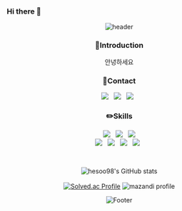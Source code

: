 ### Hi there 👋

<!--
**hesoo98/hesoo98** is a ✨ _special_ ✨ repository because its `README.md` (this file) appears on your GitHub profile.

Here are some ideas to get you started:

- 🔭 I’m currently working on ...
- 🌱 I’m currently learning ...
- 👯 I’m looking to collaborate on ...
- 🤔 I’m looking for help with ...
- 💬 Ask me about ...
- 📫 How to reach me: ...
- 😄 Pronouns: ...
- ⚡ Fun fact: ...
<img src="http://mazandi.herokuapp.com/api?handle={hesoo98}&theme=warm"/>
-->

<div align="center">

![header](https://capsule-render.vercel.app/api?type=waving&height=200&text=&fontAlign=80&fontAlignY=40&color=gradient&animation=fadeIn)

</div>

<h3 align="center">🔆<b>Introduction</b></h3>
<p align="center">
안녕하세요
</p>

<h3 align="center">📧<b>Contact</b></h3>
<p align="center">
<a href="mailto:hesoo98@naver.com"><img src="https://img.shields.io/badge/Naver-03C75A?style=flat-square&logo=Naver&logoColor=white"/></a> &nbsp
<a href="https://open.kakao.com/me/podo34"><img src="https://img.shields.io/badge/KakaoTalk-FFCD00?style=flat-square&logo=KakaoTalk&logoColor=white"/></a> &nbsp
<a href="https://happy-hessut.tistory.com/"><img src="https://img.shields.io/badge/Tistory-FF5B4B?style=flat-square&logo=Tistory&logoColor=white"/></a> &nbsp
</p>

<h3 align="center">✏️<b>Skills</b></h3>
<p align="center">
  <img src="https://img.shields.io/badge/Java-007396?style=flat-square&logo=Java&logoColor=white"/> &nbsp
  <img src="https://img.shields.io/badge/Python-3776AB?style=flat-square&logo=Python&logoColor=white"/> &nbsp
  <img src="https://img.shields.io/badge/MySQL-4479A1?style=flat&logo=MySQL&logoColor=white" /> <br>
  <img src="https://img.shields.io/badge/HTML5-E34F26?style=flat-square&logo=HTML5&logoColor=white"/> &nbsp
  <img src="https://img.shields.io/badge/CSS3-1572B6?style=flat-square&logo=CSS3&logoColor=white"/> &nbsp
  <img src="https://img.shields.io/badge/JavaScript-F7DF1E?style=flat-square&logo=JavaScript&logoColor=black"/> &nbsp
  <img src="https://img.shields.io/badge/jQuery-0769AD?style=flat&logo=jQuery&logoColor=white" /> &nbsp<br>
   
</p><br>

<div align="center">

![hesoo98's GitHub stats](https://github-readme-stats.vercel.app/api?username=hesoo98&theme=default&show_icons=true)<br><br>
[![Solved.ac Profile](http://mazassumnida.wtf/api/v2/generate_badge?boj=hesoo98)](https://solved.ac/profile/hesoo98)
![mazandi profile](http://mazandi.herokuapp.com/api?handle=hesoo98&theme=warm)


</div>

<div align="center">

![Footer](https://capsule-render.vercel.app/api?type=waving&color=gradient&height=130&section=footer&animation=fadeIn)

</div>

